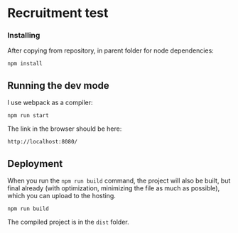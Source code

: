 # Recruitment test


### Installing

After copying from repository,
in parent folder for node dependencies:

```
npm install
```

## Running the dev mode

I use webpack as a compiler:

```
npm run start
```

The link in the browser should be here:

```
http://localhost:8080/
```

## Deployment

When you run the `npm run build` command, the project will also be built, but final already (with optimization, minimizing the file as much as possible), which you can upload to the hosting.

```
npm run build
```

The compiled project is in the `dist` folder.
